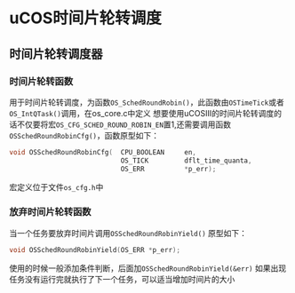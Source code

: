 # uCOS时间片轮转调度
## 时间片轮转调度器
### 时间片轮转函数
用于时间片轮转调度，为函数`OS_SchedRoundRobin()`，此函数由`OSTimeTick`或者`OS_IntQTask()`调用，在os_core.c中定义
想要使用uCOSIII的时间片轮转调度的话不仅要将宏`OS_CFG_SCHED_ROUND_ROBIN_EN`置1,还需要调用函数`OSSchedRoundRobinCfg()`，函数原型如下：
```c
void OSSchedRoundRobinCfg(	CPU_BOOLEAN		en,
							OS_TICK			dflt_time_quanta,
							OS_ERR			*p_err);
```
宏定义位于文件`os_cfg.h`中

### 放弃时间片轮转函数
当一个任务要放弃时间片调用`OSSchedRoundRobinYield()`
原型如下：
```c
void OSSchedRoundRobinYield(OS_ERR *p_err);
```
使用的时候一般添加条件判断，后面加`OSSchedRoundRobinYield(&err)`
如果出现任务没有运行完就执行了下一个任务，可以适当增加时间片的大小

